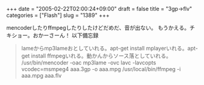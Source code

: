 +++
date = "2005-02-22T02:00:24+09:00"
draft = false
title = "3gp-&gt;flv"
categories = ["Flash"]
slug = "1389"
+++

mencoderしたりffmpegしたりしたけどだめだ、音が出ない。
もうかえる。チキショー。おかーさーん！
以下備忘録
<blockquote>lameからmp3lameおとしていれる。apt-get install mplayerいれる。apt-get install ffmpegいれる。動かんからソース落としていれる。
/usr/bin/mencoder -oac mp3lame  -ovc lavc -lavcopts vcodec=msmpeg4 aaa.3gp -o aaa.mpg
/usr/local/bin/ffmpeg -i aaa.mpg aaa.flv</blockquote>

